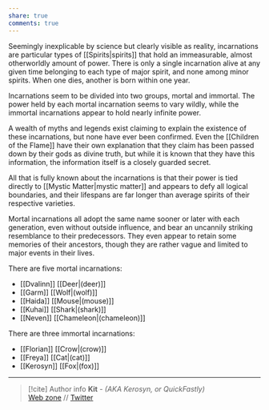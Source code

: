 ```yaml
---
share: true
comments: true
---
```

Seemingly inexplicable by science but clearly visible as reality, incarnations are particular types of [[Spirits|spirits]] that hold an immeasurable, almost otherworldly amount of power. There is only a single incarnation alive at any given time belonging to each type of major spirit, and none among minor spirits. When one dies, another is born within one year.

Incarnations seem to be divided into two groups, mortal and immortal. The power held by each mortal incarnation seems to vary wildly, while the immortal incarnations appear to hold nearly infinite power.

A wealth of myths and legends exist claiming to explain the existence of these incarnations, but none have ever been confirmed. Even the [[Children of the Flame]] have their own explanation that they claim has been passed down by their gods as divine truth, but while it is known that they have this information, the information itself is a closely guarded secret.

All that is fully known about the incarnations is that their power is tied directly to [[Mystic Matter|mystic matter]] and appears to defy all logical boundaries, and their lifespans are far longer than average spirits of their respective varieties.

Mortal incarnations all adopt the same name sooner or later with each generation, even without outside influence, and bear an uncannily striking resemblance to their predecessors. They even appear to retain some memories of their ancestors, though they are rather vague and limited to major events in their lives.

There are five mortal incarnations:
- [[Dvalinn]] [[Deer|(deer)]]
- [[Garm]] [[Wolf|(wolf)]]
- [[Haida]] [[Mouse|(mouse)]]
- [[Kuhai]] [[Shark|(shark)]]
- [[Neven]] [[Chameleon|(chameleon)]]

There are three immortal incarnations:
- [[Florian]] [[Crow|(crow)]]
- [[Freya]] [[Cat|(cat)]]
- [[Kerosyn]] [[Fox|(fox)]]

-----
> [!cite] Author info
> **Kit** - *(AKA Kerosyn, or QuickFastly)*\
> [Web zone](https://kitabe.link) // [Twitter](https://twitter.com/Kerosyn_)